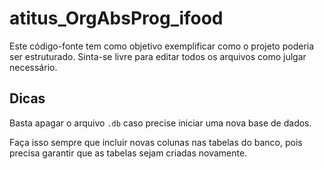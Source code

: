 # atitus_OrgAbsProg_ifood

Este código-fonte tem como objetivo exemplificar como o projeto poderia ser estruturado. Sinta-se livre para editar
todos os arquivos como julgar necessário.

## Dicas

Basta apagar o arquivo `.db` caso precise iniciar uma nova base de dados.

Faça isso sempre que incluir novas colunas nas tabelas do banco, pois precisa garantir que as tabelas sejam criadas
novamente.